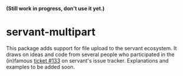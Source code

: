 **(Still work in progress, don't use it yet.)**

# servant-multipart

This package adds support for file upload to the servant
ecosystem. It draws on ideas and code from several people
who participated in the (in)famous
[ticket #133](https://github.com/haskell-servant/servant/issues/133)
on servant's issue tracker. Explanations and examples to be added
soon.
